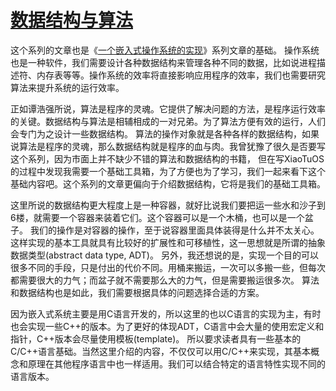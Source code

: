 # [数据结构与算法](http://gaoyichao.com/Xiaotu/?book=data_and_algorithm&title=index)

这个系列的文章也是《[一个嵌入式操作系统的实现](http://gaoyichao.com/Xiaotu/?book=XiaoTuOS&title=index)》系列文章的基础。 
操作系统也是一种软件，我们需要设计各种数据结构来管理各种不同的数据，比如说进程描述符、内存表等等。操作系统的效率将直接影响应用程序的效率，我们也需要研究算法来提升系统的运行效率。

正如谭浩强所说，算法是程序的灵魂。它提供了解决问题的方法，是程序运行效率的关键。数据结构与算法是相辅相成的一对兄弟。为了算法方便有效的运行，人们会专门为之设计一些数据结构。
算法的操作对象就是各种各样的数据结构，如果说算法是程序的灵魂，那么数据结构就是程序的血与肉。我曾犹豫了很久是否要写这个系列，因为市面上并不缺少不错的算法和数据结构的书籍，
但在写XiaoTuOS的过程中发现我需要一个基础工具箱，为了方便也为了学习，我们一起来看下这个基础内容吧。这个系列的文章更偏向于介绍数据结构，它将是我们的基础工具箱。

这里所说的数据结构更大程度上是一种容器，就好比说我们要把运一些水和沙子到6楼，就需要一个容器来装着它们。这个容器可以是一个木桶，也可以是一个盆子。
我们的操作是对容器的操作，至于说容器里面具体装得是什么并不太关心。这样实现的基本工具就具有比较好的扩展性和可移植性，这一思想就是所谓的抽象数据类型(abstract data type, ADT)。
另外，我还想说的是，实现一个目的可以很多不同的手段，只是付出的代价不同。用桶来搬运，一次可以多搬一些，但每次都需要很大的力气；而盆子就不需要那么大的力气，但是需要搬运很多次。
算法和数据结构也是如此，我们需要根据具体的问题选择合适的方案。

因为嵌入式系统主要是用C语言开发的，所以这里的也以C语言的实现为主，有时也会实现一些C++的版本。为了更好的体现ADT，C语言中会大量的使用宏定义和指针，C++版本会尽量使用模板(template)。
所以要求读者具有一些基本的C/C++语言基础。当然这里介绍的内容，不仅仅可以用C/C++来实现，其基本概念和原理在其他程序语言中也一样适用。我们可以结合特定的语言特性实现不同的语言版本。

